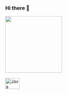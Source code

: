### Hi there 👋

<div align="left">
  <a href="https://github.com/hugoszd">

  <!-- <img height="180em" src="https://github-readme-stats.vercel.app/api?username=hugoszd&show_icons=true&theme=dracula&include_all_commits=true&count_private=true"/> -->
  
<img height="180em" src="https://github-readme-stats.vercel.app/api/top-langs/?username=hugoszd&layout=compact&langs_count=7&theme=dracula"/>
</div>

  <div style="display: inline_block"><br>
    <img align="center" alt="Java" height="35" width="45" 
    src="https://imgur.com/fzO49W2">
    
